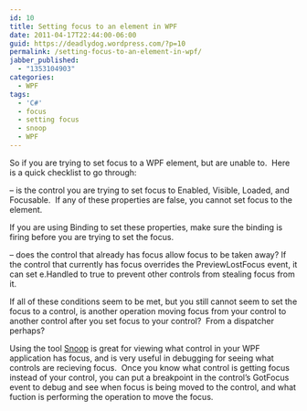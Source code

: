 ```yaml
---
id: 10
title: Setting focus to an element in WPF
date: 2011-04-17T22:44:00-06:00
guid: https://deadlydog.wordpress.com/?p=10
permalink: /setting-focus-to-an-element-in-wpf/
jabber_published:
  - "1353104903"
categories:
  - WPF
tags:
  - 'C#'
  - focus
  - setting focus
  - snoop
  - WPF
---
```

So if you are trying to set focus to a WPF element, but are unable to.&#160; Here is a quick checklist to go through:

&#8211; is the control you are trying to set focus to Enabled, Visible, Loaded, and Focusable.&#160; If any of these properties are false, you cannot set focus to the element.

If you are using Binding to set these properties, make sure the binding is firing before you are trying to set the focus.

&#8211; does the control that already has focus allow focus to be taken away? If the control that currently has focus overrides the PreviewLostFocus event, it can set e.Handled to true to prevent other controls from stealing focus from it.

If all of these conditions seem to be met, but you still cannot seem to set the focus to a control, is another operation moving focus from your control to another control after you set focus to your control?&#160; From a dispatcher perhaps?

Using the tool [Snoop](http://snoopwpf.codeplex.com/) is great for viewing what control in your WPF application has focus, and is very useful in debugging for seeing what controls are recieving focus.&#160; Once you know what control is getting focus instead of your control, you can put a breakpoint in the control&#8217;s GotFocus event to debug and see when focus is being moved to the control, and what fuction is performing the operation to move the focus.
